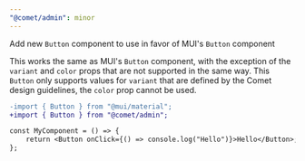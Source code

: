 ```yaml
---
"@comet/admin": minor
---
```


Add new `Button` component to use in favor of MUI's `Button` component

This works the same as MUI's `Button` component, with the exception of the `variant` and `color` props that are not supported in the same way.
This `Button` only supports values for `variant` that are defined by the Comet design guidelines, the `color` prop cannot be used.

```diff
-import { Button } from "@mui/material";
+import { Button } from "@comet/admin";

const MyComponent = () => {
    return <Button onClick={() => console.log("Hello")}>Hello</Button>;
};
```
